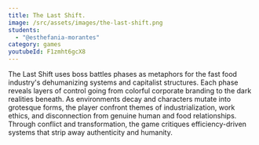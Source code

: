 ```yaml
---
title: The Last Shift.
image: /src/assets/images/the-last-shift.png
students:
  - "@esthefania-morantes"
category: games
youtubeId: F1zmht6gcX8
---
```

The Last Shift uses boss battles phases as metaphors for the fast food industry's dehumanizing systems and capitalist structures. Each phase reveals layers of control going from colorful corporate branding to the dark realities beneath. As environments decay and characters mutate into grotesque forms, the player confront themes of industrialization, work ethics, and disconnection from genuine human and food relationships. Through conflict and transformation, the game critiques efficiency-driven systems that strip away authenticity and humanity.